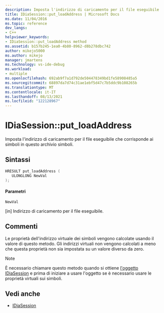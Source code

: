 ```yaml
---
description: Imposta l'indirizzo di caricamento per il file eseguibile che corrisponde ai simboli in questo archivio simboli.
title: IDiaSession::put_loadAddress | Microsoft Docs
ms.date: 11/04/2016
ms.topic: reference
dev_langs:
- C++
helpviewer_keywords:
- IDiaSession::put_loadAddress method
ms.assetid: b157b245-1ea0-4b80-8962-d8b278dbc742
author: mikejo5000
ms.author: mikejo
manager: jmartens
ms.technology: vs-ide-debug
ms.workload:
- multiple
ms.openlocfilehash: 692ab9f7a1d792de504478349bd1fe58908485a5
ms.sourcegitcommit: 68897da7d74c31ae1ebf5d47c7b5ddc9b108265b
ms.translationtype: MT
ms.contentlocale: it-IT
ms.lasthandoff: 08/13/2021
ms.locfileid: "122128967"
---
```

# <a name="idiasessionput_loadaddress"></a>IDiaSession::put_loadAddress
Imposta l'indirizzo di caricamento per il file eseguibile che corrisponde ai simboli in questo archivio simboli.

## <a name="syntax"></a>Sintassi

```C++
HRESULT put_loadAddress ( 
   ULONGLONG NewVal
);
```

#### <a name="parameters"></a>Parametri
 `NewVal`

[in] Indirizzo di caricamento per il file eseguibile.

## <a name="remarks"></a>Commenti
 Le proprietà dell'indirizzo virtuale dei simboli vengono calcolate usando il valore di questo metodo. Gli indirizzi virtuali non vengono calcolati a meno che questa proprietà non sia impostata su un valore diverso da zero.

> [!NOTE]
> È necessario chiamare questo metodo quando si ottiene [l'oggetto IDiaSession](../../debugger/debug-interface-access/idiasession.md) e prima di iniziare a usare l'oggetto se è necessario usare le proprietà virtuali sui simboli.

## <a name="see-also"></a>Vedi anche
- [IDiaSession](../../debugger/debug-interface-access/idiasession.md)
